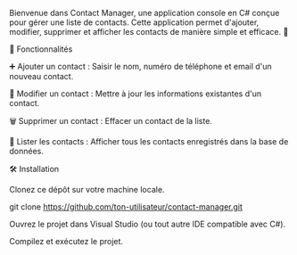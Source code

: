 Bienvenue dans Contact Manager, une application console en C# conçue pour gérer une liste de contacts. Cette application permet d'ajouter, modifier, supprimer et afficher les contacts de manière simple et efficace. 💼

🎯 Fonctionnalités


➕ Ajouter un contact : Saisir le nom, numéro de téléphone et email d'un nouveau contact.

📝 Modifier un contact : Mettre à jour les informations existantes d'un contact.

🗑️ Supprimer un contact : Effacer un contact de la liste.

📜 Lister les contacts : Afficher tous les contacts enregistrés dans la base de données.

🛠️ Installation


Clonez ce dépôt sur votre machine locale.

git clone https://github.com/ton-utilisateur/contact-manager.git

Ouvrez le projet dans Visual Studio (ou tout autre IDE compatible avec C#).

Compilez et exécutez le projet.
